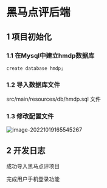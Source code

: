 # 黑马点评后端

## 1 项目初始化

### 1.1 在Mysql中建立hmdp数据库

```mysql
create database hmdp;
```

### 1.2 导入数据库文件

src/main/resources/db/hmdp.sql 文件

### 1.3 修改配置文件

![image-20221019165545267](https://cuihua.top/oss/tortoise_2022-10-19_170726.png)



## 2 开发日志

成功导入黑马点评项目

完成用户手机登录功能
